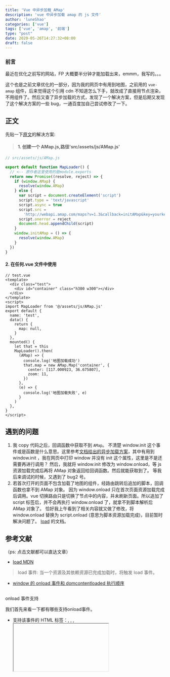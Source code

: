 ```yaml
---
title: 'Vue 中异步加载 AMap'
description: 'vue 中异步加载 amap 的 js 文件'
author: 'luneShao'
categories: ['vue']
tags: ['vue', 'amap', '前端']
type: "post"
date: 2020-05-26T14:27:32+08:00
draft: false
---
```


### 前言

最近在优化之前写的网站，FP 大概要半分钟才能加载出来，emmm，我写的。。。

这个也是之前文章优化的一部分，因为我的网页中有用到地图，之前用的 `vue-amap` 组件，后来觉得这个引用 cdn 不知道怎么下手，就改成了直接用节点渲染，不用组件了。然后又查了异步加载的方式，发现了一个解决方案，但是后期又发现了这个解决方案的一些 bug，一通百度加自己尝试修改了一下。

## 正文

先贴一下[原文](https://www.jianshu.com/p/f65034cf7d24)的解决方案:

> #### 1. 创建一个 AMap.js,路径'src/assets/js/AMap.js'

```js
// src/assets/js/AMap.js

export default function MapLoader() {
  // <-- 原作者这里使用的是module.exports
  return new Promise((resolve, reject) => {
    if (window.AMap) {
      resolve(window.AMap)
    } else {
      var script = document.createElement('script')
      script.type = 'text/javascript'
      script.async = true
      script.src =
        'http://webapi.amap.com/maps?v=1.3&callback=initAMap&key=yourkey'
      script.onerror = reject
      document.head.appendChild(script)
    }
    window.initAMap = () => {
      resolve(window.AMap)
    }
  })
}
```

#### 2. 在任何.vue 文件中使用

```vue
// test.vue
<template>
  <div class="test">
    <div id="container" class="h300 w300"></div>
  </div>
</template>
<script>
import MapLoader from '@/assets/js/AMap.js'
export default {
  name: 'test',
  data() {
    return {
      map: null,
    }
  },
  mounted() {
    let that = this
    MapLoader().then(
      (AMap) => {
        console.log('地图加载成功')
        that.map = new AMap.Map('container', {
          center: [117.000923, 36.675807],
          zoom: 11,
        })
      },
      (e) => {
        console.log('地图加载失败', e)
      }
    )
  },
}
</script>
```

## 遇到的问题

1. 我 copy 代码之后，回调函数中获取不到 `AMap`。
   不清楚 window.init 这个事件或是函数是什么意思。这里参考[文档给出的异步加载方案](https://lbs.amap.com/api/javascript-api/guide/abc/load)，其中有用到 window.init ，我在网页中打印 window 并没有 init 这个属性，这里是不是还需要再进行调用？
   然后，我就将 window.init 修改为 window.onload，等 js 资源加载完成后再将 AMap 对象返回给回调函数。然后就能获取到了。
   等我后来调试的时候，又遇到了 bug2 号。
2. 若首次打开的页面不包含加载了地图的组件，经路由跳转后追加的脚本，回调函数也拿不到 AMap 对象。
   因为 window.onload 只在首次页面资源加载完成后调用。vue 切换路由只是切换了节点中的内容，并未刷新页面。所以追加了 script 标签后，并不会再执行 window.onload 了，就拿不到脚本解析后 AMap 对象了。
   恰好我上午看到了相关内容就又做了修改，将 window.onload 替换为 script.onload (意思为脚本资源加载完成)，目前暂时解决问题了。 [load](https://developer.mozilla.org/zh-CN/docs/Web/Events/load) 的文档。

## 参考文献
（ps: 点击文献都可以直达文章）

- [load MDN](https://developer.mozilla.org/zh-CN/docs/Web/Events/load)

> load 事件: 当一个资源及其依赖资源已完成加载时，将触发 load 事件。

- [window 的 onload 事件和 domcontentloaded 执行顺序](https://www.oecom.cn/window-onload-domcontentloaded/)

> ```
onload 事件支持 

我们首先来看一下都有哪些支持onload事件。
- 支持该事件的 HTML 标签：<body>, <frame>, <frameset>, <iframe>, <img>, <link>, <script>;
- 支持该事件的 JavaScript 对象：image, layer, window
```

- [JavaScript 判断图片是否加载完成的三种方式](https://www.cnblogs.com/snandy/p/3704938.html)

> ```html
<!DOCTYPE HTML>
<html>
<head>
    <meta charset="utf-8">
    <title>img - load event</title>
</head>
<body>
    <img id="img1" src="http://pic1.win4000.com/wallpaper/f/51c3bb99a21ea.jpg">
    <p id="p1">loading...</p>
    <script type="text/javascript">
        img1.onload = function() {
            p1.innerHTML = 'loaded'
        }
    </script>
</body>
</html>
```

以上。😆
